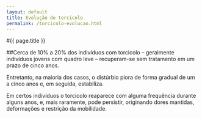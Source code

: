 ```yaml
---
layout: default
title: Evolução do torcicolo
permalink: /torcicolo-evolucao.html
---
```


#{{ page.title }}

##Cerca de 10% a 20% dos indivíduos com torcicolo – geralmente indivíduos jovens com quadro leve – recuperam-se sem tratamento em um prazo de cinco anos.

Entretanto, na maioria dos casos, o distúrbio piora de forma gradual de um a cinco anos e, em seguida, estabiliza.

Em certos indivíduos o torcicolo reaparece com alguma frequência durante alguns anos, e, mais raramente, pode persistir, originando dores mantidas, deformações e restrição da mobilidade.
